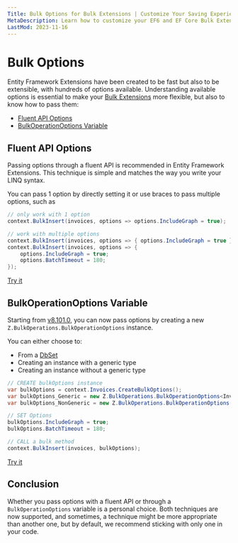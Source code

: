 ```yaml
---
Title: Bulk Options for Bulk Extensions | Customize Your Saving Experience
MetaDescription: Learn how to customize your EF6 and EF Core Bulk Extensions by customizing methods with bulk options. Over 100 options are available to cover any scenario - try it now.
LastMod: 2023-11-16
---
```


# Bulk Options

Entity Framework Extensions have been created to be fast but also to be extensible, with hundreds of options available. Understanding available options is essential to make your [Bulk Extensions](https://entityframework-extensions.net/bulk-extensions) more flexible, but also to know how to pass them:

- [Fluent API Options](#fluent-api-options)
- [BulkOperationOptions Variable](#bulkoperationoptions-variable)

## Fluent API Options

Passing options through a fluent API is recommended in Entity Framework Extensions. This technique is simple and matches the way you write your LINQ syntax.

You can pass 1 option by directly setting it or use braces to pass multiple options, such as

```csharp
// only work with 1 option
context.BulkInsert(invoices, options => options.IncludeGraph = true);

// work with multiple options
context.BulkInsert(invoices, options => { options.IncludeGraph = true });
context.BulkInsert(invoices, options => { 
    options.IncludeGraph = true;
    options.BatchTimeout = 180;
});
```

[Try it](https://dotnetfiddle.net/B5myBe)

## BulkOperationOptions Variable

Starting from [v8.101.0](/v8-101-0-0-efcore-8), you can now pass options by creating a new `Z.BulkOperations.BulkOperationOptions` instance.

You can either choose to:

- From a [DbSet](https://www.learnentityframeworkcore.com/dbset)
- Creating an instance with a generic type
- Creating an instance without a generic type

```csharp
// CREATE bulkOptions instance
var bulkOptions = context.Invoices.CreateBulkOptions();
var bulkOptions_Generic = new Z.BulkOperations.BulkOperationOptions<Invoice>();
var bulkOptions_NonGeneric = new Z.BulkOperations.BulkOperationOptions();

// SET Options
bulkOptions.IncludeGraph = true;
bulkOptions.BatchTimeout = 180;

// CALL a bulk method
context.BulkInsert(invoices, bulkOptions);
```

[Try it](https://dotnetfiddle.net/njEg4j)

## Conclusion

Whether you pass options with a fluent API or through a `BulkOperationOptions` variable is a personal choice. Both techniques are now supported, and sometimes, a technique might be more appropriate than another one, but by default, we recommend sticking with only one in your code.